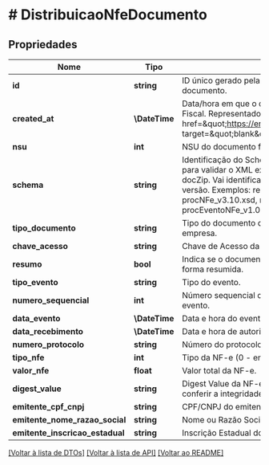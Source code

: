 # # DistribuicaoNfeDocumento

## Propriedades

Nome | Tipo | Descrição | Comentários
------------ | ------------- | ------------- | -------------
**id** | **string** | ID único gerado pela Nuvem Fiscal para identificar o documento. |
**created_at** | **\DateTime** | Data/hora em que o documento foi criado na Nuvem Fiscal. Representado no formato &lt;a href&#x3D;\&quot;https://en.wikipedia.org/wiki/ISO_8601\&quot; target&#x3D;\&quot;blank\&quot;&gt;&#x60;ISO 8601&#x60;&lt;/a&gt;. | [optional]
**nsu** | **int** | NSU do documento fiscal. | [optional]
**schema** | **string** | Identificação do Schema XML que será utilizado para validar o XML existente no conteúdo da tag docZip. Vai identificar o tipo do documento e sua versão. Exemplos: resNFe_v1.00.xsd, procNFe_v3.10.xsd, resEvento_1.00.xsd, procEventoNFe_v1.00.xsd. |
**tipo_documento** | **string** | Tipo do documento de interesse da pessoa ou empresa. | [optional]
**chave_acesso** | **string** | Chave de Acesso da NF-e. | [optional]
**resumo** | **bool** | Indica se o documento distribuído está em sua forma resumida. | [optional]
**tipo_evento** | **string** | Tipo do evento. | [optional]
**numero_sequencial** | **int** | Número sequencial do evento para o mesmo tipo de evento. | [optional]
**data_evento** | **\DateTime** | Data e hora do evento. | [optional]
**data_recebimento** | **\DateTime** | Data e hora de autorização do evento. | [optional]
**numero_protocolo** | **string** | Número do protocolo de autorização. | [optional]
**tipo_nfe** | **int** | Tipo da NF-e (0 - entrada; 1 - saída). | [optional]
**valor_nfe** | **float** | Valor total da NF-e. | [optional]
**digest_value** | **string** | Digest Value da NF-e processada. Utilizado para conferir a integridade da NF-e original. | [optional]
**emitente_cpf_cnpj** | **string** | CPF/CNPJ do emitente. | [optional]
**emitente_nome_razao_social** | **string** | Nome ou Razão Social do emitente. | [optional]
**emitente_inscricao_estadual** | **string** | Inscrição Estadual do emitente. | [optional]

[[Voltar à lista de DTOs]](../../README.md#models) [[Voltar à lista de API]](../../README.md#endpoints) [[Voltar ao README]](../../README.md)
